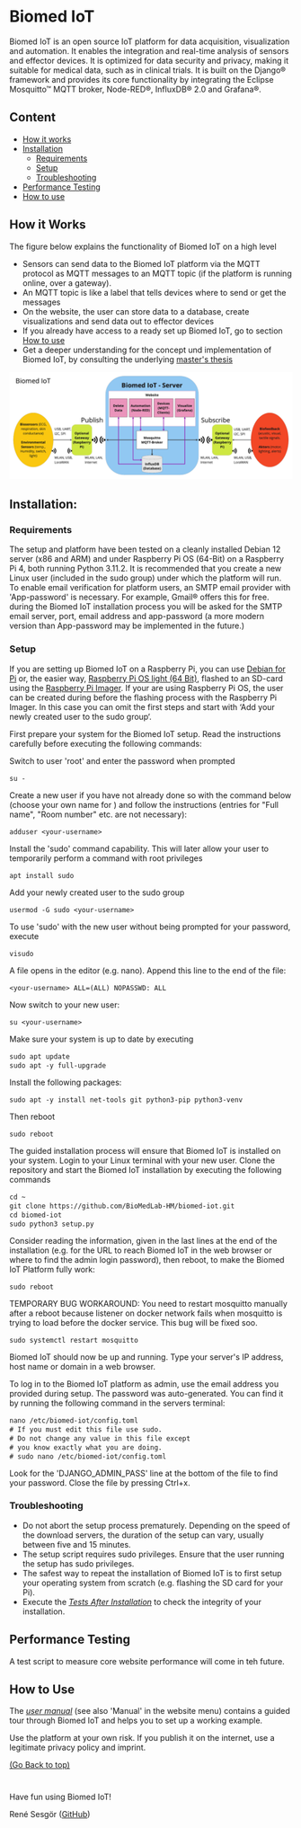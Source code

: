 # Biomed IoT

Biomed IoT is an open source IoT platform for data acquisition, visualization and automation. It enables the integration and real-time analysis of sensors and effector devices. It is optimized for data security and privacy, making it suitable for medical data, such as in clinical trials. It is built on the Django&reg; framework and provides its core functionality by integrating the Eclipse Mosquitto™ MQTT broker, Node-RED&reg;, InfluxDB&reg; 2.0 and Grafana&reg;.

## Content

- [How it works](#how-it-works)
- [Installation](#installation)
    - [Requirements](#requirements)
    - [Setup](#setup)
    - [Troubleshooting](#troubleshooting)
- [Performance Testing](#performance-testing)
- [How to use](#how-to-use)


## How it Works

The figure below explains the functionality of Biomed IoT on a high level
- Sensors can send data to the Biomed IoT platform via the MQTT protocol as MQTT messages to an MQTT topic (if the platform is running online, over a gateway).
- An MQTT topic is like a label that tells devices where to send or get the messages
- On the website, the user can store data to a database, create visualizations and send data out to effector devices
- If you already have access to a ready set up Biomed IoT, go to section [How to use](#how-to-use)
- Get a deeper understanding for the concept und implementation of Biomed IoT, by consulting the underlying [master's thesis](https://www.researchgate.net/publication/384329057_Weiterentwicklung_einer_Open_Source_IoT-Plattform_fur_Laborautomatisierung_mit_containerbasierten_Node-RED-Instanzen_fur_mehrere_Nutzer)

![Biomed IoT Schema](biomed_iot/media/biomed_iot.png "Biomed IoT Schema")


## Installation:

### Requirements

The setup and platform have been tested on a cleanly installed Debian 12 server (x86 and ARM) and under Raspberry Pi OS (64-Bit) on a Raspberry Pi 4, both running Python 3.11.2. It is recommended that you create a new Linux user (included in the sudo group) under which the platform will run.  
To enable email verification for platform users, an SMTP email provider with 'App-password' is necessary. For example, Gmail&reg; offers this for free. during the Biomed IoT installation process you will be asked for the SMTP email server, port, email address and app-password (a more modern version than App-password may be implemented in the future.)

### Setup

If you are setting up Biomed IoT on a Raspberry Pi, you can use [Debian for Pi](https://raspi.debian.net) or, the easier way, [Raspberry Pi OS light (64 Bit)](https://www.raspberrypi.com/software/operating-systems/), flashed to an SD-card using the [Raspberry Pi Imager](https://www.raspberrypi.com/software/). If your are using Raspberry Pi OS, the user can be created during before the flashing process with the Raspberry Pi Imager. In this case you can omit the first steps and start with ‘Add your newly created user to the sudo group‘.

First prepare your system for the Biomed IoT setup. Read the instructions carefully before executing the following commands:


Switch to user 'root' and enter the password when prompted
```
su -
```
Create a new user if you have not already done so with the command below (choose your own name for <your-username>) and follow the instructions (entries for "Full name", "Room number" etc. are not necessary):
```
adduser <your-username>
```
Install the 'sudo' command capability. This will later allow your user to temporarily perform a command with root privileges
```
apt install sudo
```
Add your newly created user to the sudo group
```
usermod -G sudo <your-username>
```
To use 'sudo' with the new user without being prompted for your password, execute
```
visudo
```
A file opens in the editor (e.g. nano). Append this line to the end of the file:
```
<your-username> ALL=(ALL) NOPASSWD: ALL
```
Now switch to your new user:
```
su <your-username>
```

Make sure your system is up to date by executing
```
sudo apt update
sudo apt -y full-upgrade
```
Install the following packages:
```
sudo apt -y install net-tools git python3-pip python3-venv
``` 
Then reboot
```
sudo reboot
```

The guided installation process will ensure that Biomed IoT is installed on your system.
Login to your Linux terminal with your new user.
Clone the repository and start the Biomed IoT installation by executing the following commands
```
cd ~
git clone https://github.com/BioMedLab-HM/biomed-iot.git
cd biomed-iot
sudo python3 setup.py
```
Consider reading the information, given in the last lines at the end of the installation (e.g. for the URL to reach Biomed IoT in the web browser or where to find the admin login password), then reboot, to make the Biomed IoT Platform fully work:
``` 
sudo reboot
```
TEMPORARY BUG WORKAROUND: You need to restart mosquitto manually after a reboot because listener on docker network fails when mosquitto is trying to load before the docker service. This bug will be fixed soo.
```
sudo systemctl restart mosquitto
```
Biomed IoT should now be up and running. Type your server's IP address, host name or domain in a web browser.

To log in to the Biomed IoT platform as admin, use the email address you provided during setup. The password was auto-generated. You can find it by running the following command in the servers terminal:
```
nano /etc/biomed-iot/config.toml
# If you must edit this file use sudo. 
# Do not change any value in this file except  
# you know exactly what you are doing.
# sudo nano /etc/biomed-iot/config.toml
```
Look for the 'DJANGO_ADMIN_PASS' line at the bottom of the file to find your password.
Close the file by pressing Ctrl+x.

### Troubleshooting

- Do not abort the setup process prematurely. Depending on the speed of the download servers, the duration of the setup can vary, usually between five and 15 minutes.
- The setup script requires sudo privileges. Ensure that the user running the setup has sudo privileges.
- The safest way to repeat the installation of Biomed IoT is to first setup your operating system from scratch (e.g. flashing the SD card for your Pi).
- Execute the [*Tests After Installation*](tests/tests_after_setup.md) to check the integrity of your installation.


## Performance Testing

A test script to measure core website performance will come in teh future.


## How to Use

The [*user manual*](USER-MANUAL.md) (see also 'Manual' in the website menu) contains a guided tour through Biomed IoT and helps you to set up a working example.

Use the platform at your own risk. If you publish it on the internet, use a legitimate privacy policy and imprint. 

[(Go Back to top)](#biomed-iot)
#
Have fun using Biomed IoT!  

René Sesgör ([GitHub](https://github.com/AwakeAndReady))
